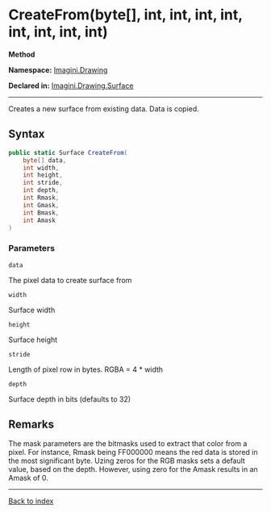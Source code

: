 # CreateFrom(byte[], int, int, int, int, int, int, int, int)

**Method**

**Namespace:** [Imagini.Drawing](Imagini.Drawing.md)

**Declared in:** [Imagini.Drawing.Surface](Imagini.Drawing.Surface.md)

------



Creates a new surface from existing data. Data is copied.


## Syntax

```csharp
public static Surface CreateFrom(
	byte[] data,
	int width,
	int height,
	int stride,
	int depth,
	int Rmask,
	int Gmask,
	int Bmask,
	int Amask
)
```

### Parameters

`data`

The pixel data to create surface from

`width`

Surface width

`height`

Surface height

`stride`

Length of pixel row in bytes. RGBA = 4 * width

`depth`

Surface depth in bits (defaults to 32)

## Remarks

The mask parameters are the bitmasks used to extract that
color from a pixel. For instance, Rmask being FF000000 means
the red data is stored in the most significant byte. Uzing zeros for
the RGB masks sets a default value, based on the depth. However,
using zero for the Amask results in an Amask of 0.

------

[Back to index](index.md)